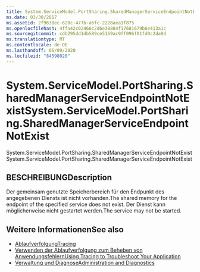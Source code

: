```yaml
---
title: System.ServiceModel.PortSharing.SharedManagerServiceEndpointNotExist
ms.date: 03/30/2017
ms.assetid: 2f9638ec-620c-477b-a6fc-2228aea1f875
ms.openlocfilehash: 4ffa42c02466c2d6e38884f17681679b6e413a1c
ms.sourcegitcommit: cdb295dd1db589ce5169ac9ff096f01fd0c2da9d
ms.translationtype: MT
ms.contentlocale: de-DE
ms.lasthandoff: 06/09/2020
ms.locfileid: "84598020"
---
```

# <a name="systemservicemodelportsharingsharedmanagerserviceendpointnotexist"></a><span data-ttu-id="64644-102">System.ServiceModel.PortSharing.SharedManagerServiceEndpointNotExist</span><span class="sxs-lookup"><span data-stu-id="64644-102">System.ServiceModel.PortSharing.SharedManagerServiceEndpointNotExist</span></span>
<span data-ttu-id="64644-103">System.ServiceModel.PortSharing.SharedManagerServiceEndpointNotExist</span><span class="sxs-lookup"><span data-stu-id="64644-103">System.ServiceModel.PortSharing.SharedManagerServiceEndpointNotExist</span></span>  
  
## <a name="description"></a><span data-ttu-id="64644-104">BESCHREIBUNG</span><span class="sxs-lookup"><span data-stu-id="64644-104">Description</span></span>  
 <span data-ttu-id="64644-105">Der gemeinsam genutzte Speicherbereich für den Endpunkt des angegebenen Diensts ist nicht vorhanden.</span><span class="sxs-lookup"><span data-stu-id="64644-105">The shared memory for the endpoint of the specified service does not exist.</span></span> <span data-ttu-id="64644-106">Der Dienst kann möglicherweise nicht gestartet werden.</span><span class="sxs-lookup"><span data-stu-id="64644-106">The service may not be started.</span></span>  
  
## <a name="see-also"></a><span data-ttu-id="64644-107">Weitere Informationen</span><span class="sxs-lookup"><span data-stu-id="64644-107">See also</span></span>

- [<span data-ttu-id="64644-108">Ablaufverfolgung</span><span class="sxs-lookup"><span data-stu-id="64644-108">Tracing</span></span>](index.md)
- [<span data-ttu-id="64644-109">Verwenden der Ablaufverfolgung zum Beheben von Anwendungsfehlern</span><span class="sxs-lookup"><span data-stu-id="64644-109">Using Tracing to Troubleshoot Your Application</span></span>](using-tracing-to-troubleshoot-your-application.md)
- [<span data-ttu-id="64644-110">Verwaltung und Diagnose</span><span class="sxs-lookup"><span data-stu-id="64644-110">Administration and Diagnostics</span></span>](../index.md)
